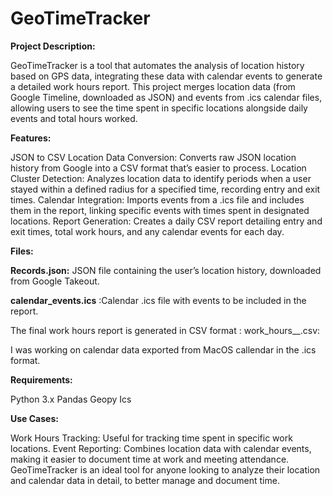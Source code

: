 # GeoTimeTracker

**Project Description:**


GeoTimeTracker is a tool that automates the analysis of location history based on GPS data, integrating these data with calendar events to generate a detailed work hours report. This project merges location data (from Google Timeline, downloaded as JSON) and events from .ics calendar files, allowing users to see the time spent in specific locations alongside daily events and total hours worked.

**Features:**

JSON to CSV Location Data Conversion: Converts raw JSON location history from Google into a CSV format that’s easier to process.
Location Cluster Detection: Analyzes location data to identify periods when a user stayed within a defined radius for a specified time, recording entry and exit times.
Calendar Integration: Imports events from a .ics file and includes them in the report, linking specific events with times spent in designated locations.
Report Generation: Creates a daily CSV report detailing entry and exit times, total work hours, and any calendar events for each day.

**Files:** 

**Records.json:** JSON file containing the user’s location history, downloaded from Google Takeout.

**calendar_events.ics** :Calendar .ics file with events to be included in the report.

The final work hours report is generated in CSV format : work_hours_<year>_<month>.csv: 

I was working on calendar data exported from MacOS callendar in the .ics format. 

**Requirements:**

Python 3.x
Pandas 
Geopy 
Ics



**Use Cases:**

Work Hours Tracking: Useful for tracking time spent in specific work locations.
Event Reporting: Combines location data with calendar events, making it easier to document time at work and meeting attendance.
GeoTimeTracker is an ideal tool for anyone looking to analyze their location and calendar data in detail, to better manage and document time.
